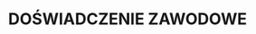 ---
title: 'DOŚWIADCZENIE ZAWODOWE'
experience:
  - role: 'Stażysta ds. Konfiguracji Systemów i Sieci'
    company: 'T.H. ALPLAST / Polska'
    period: 'Lis - Gru 2019'
    desc: 'Konfiguracja systemów IT, dostosowywanie oprogramowania, ustawienia sieciowe, zarządzanie bazami danych'
  - role: 'Przewodniczący - Pointer UWR (koło naukowe)'
    company: 'Uniwersytet Wrocławski / Polska'
    period: 'Paź 2023 - Obecnie'
    desc: 'Organizacja spotkań, wymiana informacji, tworzenie projektów IT'
  - role: 'Stażysta Full-stack Developer'
    company: "Bright Coders' Factory / Polska"
    period: 'Cze - Wrz 2024'
    desc: 'Programowanie aplikacji mobilnych i webowych, przygotowywanie i trenowanie modelu AI opartego na YOLO v8, budowanie API, testowanie i debugowanie'
  - role: 'Młodszy Full-stack Developer (Specjalista AI)'
    company: "Bright Coders' Factory & Tauron / Polska"
    period: 'Wrz 2024 - Obecnie'
    desc: 'Rozwój aplikacji mobilnych przy użyciu Fluttera, integracja modeli AI (YOLO v8) do zadań wizji komputerowej, projektowanie i implementacja API, przeprowadzanie testów'
--- 